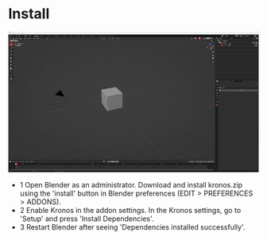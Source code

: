 # Install

<!-- 3 step install: -->

![Alt Text](gifs/MenuGuide2.gif)

- 1   Open Blender as an administrator. Download and install kronos.zip using the 'install' button in Blender preferences (EDIT > PREFERENCES > ADDONS).
&NewLine;  
&NewLine;
- 2    Enable Kronos in the addon settings. In the Kronos settings, go to 'Setup' and press 'Install Dependencies'.
&NewLine;  
&NewLine;
- 3    Restart Blender after seeing 'Dependencies installed successfully'.
